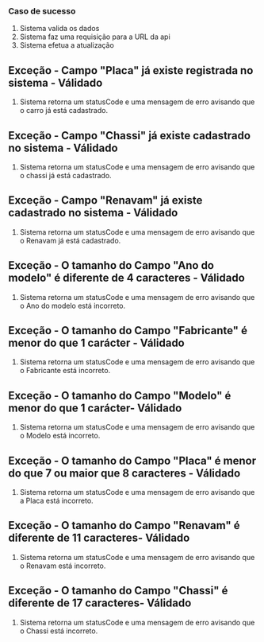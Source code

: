 ### Caso de sucesso

1. Sistema valida os dados
2. Sistema faz uma requisição para a URL da api
3. Sistema efetua a atualização

## Exceção - Campo "Placa" já existe registrada no sistema - Válidado

1. Sistema retorna um statusCode e uma mensagem de erro avisando que o carro já está cadastrado.

## Exceção - Campo "Chassi" já existe cadastrado no sistema - Válidado

1. Sistema retorna um statusCode e uma mensagem de erro avisando que o chassi já está cadastrado.

## Exceção - Campo "Renavam" já existe cadastrado no sistema - Válidado

1. Sistema retorna um statusCode e uma mensagem de erro avisando que o Renavam já está cadastrado.

## Exceção - O tamanho do Campo "Ano do modelo" é diferente de 4 caracteres - Válidado

1. Sistema retorna um statusCode e uma mensagem de erro avisando que o Ano do modelo está incorreto.

## Exceção - O tamanho do Campo "Fabricante" é menor do que 1 carácter - Válidado

1. Sistema retorna um statusCode e uma mensagem de erro avisando que o Fabricante está incorreto.

## Exceção - O tamanho do Campo "Modelo" é menor do que 1 carácter- Válidado

1. Sistema retorna um statusCode e uma mensagem de erro avisando que o Modelo está incorreto.

## Exceção - O tamanho do Campo "Placa" é menor do que 7 ou maior que 8 caracteres - Válidado

1. Sistema retorna um statusCode e uma mensagem de erro avisando que a Placa está incorreto.

## Exceção - O tamanho do Campo "Renavam" é diferente de 11 caracteres- Válidado

1. Sistema retorna um statusCode e uma mensagem de erro avisando que o Renavam está incorreto.

## Exceção - O tamanho do Campo "Chassi" é diferente de 17 caracteres- Válidado

1. Sistema retorna um statusCode e uma mensagem de erro avisando que o Chassi está incorreto.
